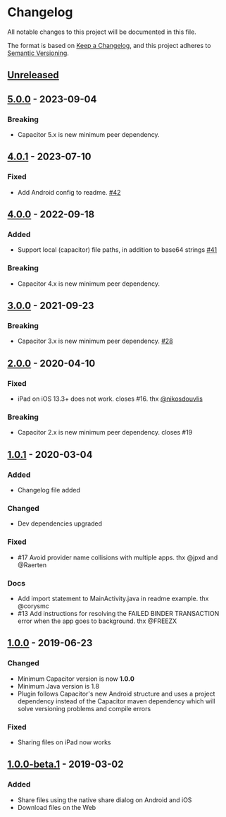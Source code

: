 # Changelog
All notable changes to this project will be documented in this file.

The format is based on [Keep a Changelog](https://keepachangelog.com/en/1.0.0/),
and this project adheres to [Semantic Versioning](https://semver.org/spec/v2.0.0.html).

## [Unreleased]

## [5.0.0] - 2023-09-04

### Breaking
- Capacitor 5.x is new minimum peer dependency.

## [4.0.1] - 2023-07-10

### Fixed

- Add Android config to readme. [#42](https://github.com/moberwasserlechner/capacitor-filesharer/issues/42)

## [4.0.0] - 2022-09-18

### Added
- Support local (capacitor) file paths, in addition to base64 strings [#41](https://github.com/moberwasserlechner/capacitor-filesharer/pull/41)

### Breaking
- Capacitor 4.x is new minimum peer dependency.

## [3.0.0] - 2021-09-23

### Breaking
- Capacitor 3.x is new minimum peer dependency. [#28](https://github.com/moberwasserlechner/capacitor-filesharer/issues/28)

## [2.0.0] - 2020-04-10

### Fixed
- iPad on iOS 13.3+ does not work. closes #16. thx [@nikosdouvlis](https://github.com/nikosdouvlis)

### Breaking
- Capacitor 2.x is new minimum peer dependency. closes #19

## [1.0.1] - 2020-03-04

### Added
- Changelog file added

### Changed
- Dev dependencies upgraded

### Fixed
- #17 Avoid provider name collisions with multiple apps. thx @jpxd and @Raerten

### Docs
- Add import statement to MainActivity.java in readme example. thx @corysmc
- #13 Add instructions for resolving the FAILED BINDER TRANSACTION error when the app goes to background. thx @FREEZX

## [1.0.0] - 2019-06-23

### Changed
- Minimum Capacitor version is now **1.0.0**
- Minimum Java version is 1.8
- Plugin follows Capacitor's new Android structure and uses a project dependency instead of the Capacitor maven dependency which will solve versioning problems and compile errors

### Fixed
- Sharing files on iPad now works

## [1.0.0-beta.1] - 2019-03-02

### Added
- Share files using the native share dialog on Android and iOS
- Download files on the Web

[Unreleased]: https://github.com/moberwasserlechner/capacitor-filesharer/compare/5.0.0...main
[5.0.0]: https://github.com/moberwasserlechner/capacitor-filesharer/compare/4.0.1...5.0.0
[4.0.1]: https://github.com/moberwasserlechner/capacitor-filesharer/compare/4.0.0...4.0.1
[4.0.0]: https://github.com/moberwasserlechner/capacitor-filesharer/compare/3.0.0...4.0.0
[3.0.0]: https://github.com/moberwasserlechner/capacitor-filesharer/compare/2.0.0...3.0.0
[2.0.0]: https://github.com/moberwasserlechner/capacitor-filesharer/compare/1.0.1...2.0.0
[1.0.1]: https://github.com/moberwasserlechner/capacitor-filesharer/compare/1.0.0...1.0.1
[1.0.0]: https://github.com/moberwasserlechner/capacitor-filesharer/compare/1.0.0-beta.1...1.0.0
[1.0.0-beta.1]: https://github.com/moberwasserlechner/capacitor-filesharer/releases/tag/1.0.0-beta.1
